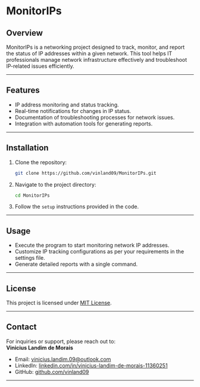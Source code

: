 # **MonitorIPs**

## **Overview**  
MonitorIPs is a networking project designed to track, monitor, and report the status of IP addresses within a given network. This tool helps IT professionals manage network infrastructure effectively and troubleshoot IP-related issues efficiently.

---

## **Features**  
- IP address monitoring and status tracking.  
- Real-time notifications for changes in IP status.  
- Documentation of troubleshooting processes for network issues.  
- Integration with automation tools for generating reports.  

---

## **Installation**  
1. Clone the repository:  
   ```bash
   git clone https://github.com/vinland09/MonitorIPs.git
   ```
2. Navigate to the project directory:  
   ```bash
   cd MonitorIPs
   ```
3. Follow the `setup` instructions provided in the code.

---

## **Usage**  
- Execute the program to start monitoring network IP addresses.  
- Customize IP tracking configurations as per your requirements in the settings file.  
- Generate detailed reports with a single command.

---

## **License**  
This project is licensed under [MIT License](https://opensource.org/licenses/MIT).

---

## **Contact**  
For inquiries or support, please reach out to:  
**Vinicius Landim de Morais**  
- Email: vinicius.landim.09@outlook.com  
- LinkedIn: [linkedin.com/in/vinicius-landim-de-morais-11360251](https://www.linkedin.com/in/vinicius-landim-de-morais-11360251)  
- GitHub: [github.com/vinland09](https://github.com/vinland09)  

---
